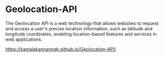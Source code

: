 # Geolocation-API

The Geolocation API is a web technology that allows websites to request and access a user's precise location information, such as latitude and longitude coordinates, enabling location-based features and services in web applications.

https://kamalakannanngk.github.io/Geolocation-API/
